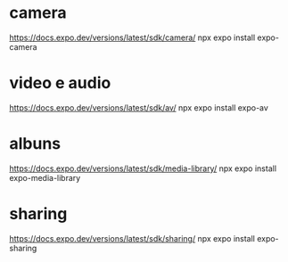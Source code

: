 # camera
https://docs.expo.dev/versions/latest/sdk/camera/
npx expo install expo-camera


# video e audio
https://docs.expo.dev/versions/latest/sdk/av/
npx expo install expo-av

# albuns
https://docs.expo.dev/versions/latest/sdk/media-library/
npx expo install expo-media-library

# sharing
https://docs.expo.dev/versions/latest/sdk/sharing/
npx expo install expo-sharing